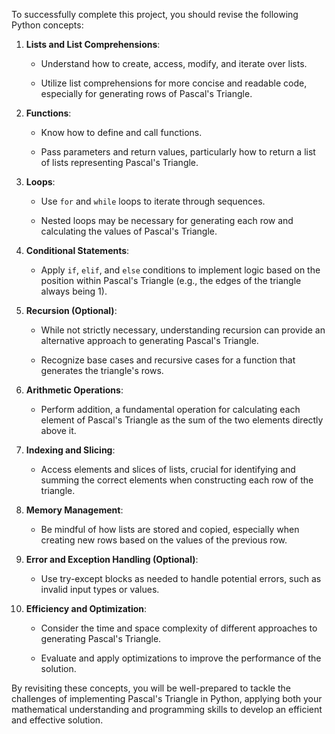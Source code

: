 To successfully complete this project, you should revise the following Python concepts:

1.  **Lists and List Comprehensions**:

    -   Understand how to create, access, modify, and iterate over lists.

    -   Utilize list comprehensions for more concise and readable code, especially for generating rows of Pascal's Triangle.

2.  **Functions**:

    -   Know how to define and call functions.

    -   Pass parameters and return values, particularly how to return a list of lists representing Pascal's Triangle.

3.  **Loops**:

    -   Use `for` and `while` loops to iterate through sequences.

    -   Nested loops may be necessary for generating each row and calculating the values of Pascal's Triangle.

4.  **Conditional Statements**:

    -   Apply `if`, `elif`, and `else` conditions to implement logic based on the position within Pascal's Triangle (e.g., the edges of the triangle always being 1).

5.  **Recursion (Optional)**:

    -   While not strictly necessary, understanding recursion can provide an alternative approach to generating Pascal's Triangle.

    -   Recognize base cases and recursive cases for a function that generates the triangle's rows.

6.  **Arithmetic Operations**:

    -   Perform addition, a fundamental operation for calculating each element of Pascal's Triangle as the sum of the two elements directly above it.

7.  **Indexing and Slicing**:

    -   Access elements and slices of lists, crucial for identifying and summing the correct elements when constructing each row of the triangle.

8.  **Memory Management**:

    -   Be mindful of how lists are stored and copied, especially when creating new rows based on the values of the previous row.

9.  **Error and Exception Handling (Optional)**:

    -   Use try-except blocks as needed to handle potential errors, such as invalid input types or values.

10. **Efficiency and Optimization**:

    -   Consider the time and space complexity of different approaches to generating Pascal's Triangle.

    -   Evaluate and apply optimizations to improve the performance of the solution.

By revisiting these concepts, you will be well-prepared to tackle the challenges of implementing Pascal's Triangle in Python, applying both your mathematical understanding and programming skills to develop an efficient and effective solution.